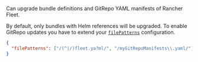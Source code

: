 Can upgrade bundle definitions and GitRepo YAML manifests of Rancher Fleet.

By default, only bundles with Helm references will be upgraded.
To enable GitRepo updates you have to extend your [`filePatterns`](../../../configuration-options.md#filepatterns) configuration.

```json
{
  "filePatterns": ["/(^|/)fleet.ya?ml/", "/myGitRepoManifests\\.yaml/"]
}
```
